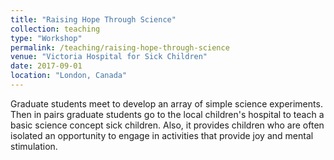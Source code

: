 ```yaml
---
title: "Raising Hope Through Science"
collection: teaching
type: "Workshop"
permalink: /teaching/raising-hope-through-science
venue: "Victoria Hospital for Sick Children"
date: 2017-09-01
location: "London, Canada"
---
```


Graduate students meet to develop an array of simple science experiments. Then in pairs graduate students go to the local children's hospital to teach a basic science concept
sick children. Also, it provides children who are often isolated an opportunity to engage in activities that provide joy and mental stimulation.
